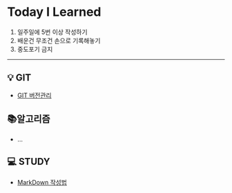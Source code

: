 # Today I Learned

1. 일주일에 5번 이상 작성하기
2. 배운건 무조건 손으로 기록해놓기
3. 중도포기 금지

___

## 💡 GIT
* [GIT 버전관리](https://github.com/lorlorv/TIL/blob/main/Git/GIT_%EB%B2%84%EC%A0%84%EA%B4%80%EB%A6%AC.md) 
    
## 📚알고리즘 
* ...

## 💻 STUDY
* [MarkDown 작성법](https://github.com/lorlorv/TIL/blob/main/Study/MarkDown%20%EC%9E%91%EC%84%B1%EB%B2%95.md)